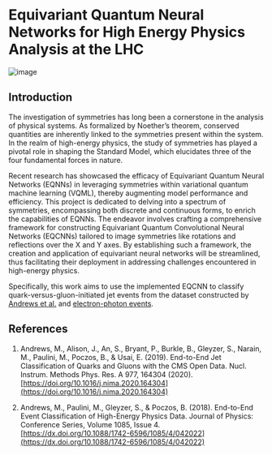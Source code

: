 # Equivariant Quantum Neural Networks for High Energy Physics Analysis at the LHC

![image](https://github.com/LazaroR-u/EQNN/assets/80428982/a2eff6a4-95a6-41a5-9322-fc419d363871)

## Introduction

The investigation of symmetries has long been a cornerstone in the analysis of physical systems. As formalized by Noether’s theorem, conserved quantities are inherently linked to the symmetries present within the system. In the realm of high-energy physics, the study of symmetries has played a pivotal role in shaping the Standard Model, which elucidates three of the four fundamental forces in nature. 

Recent research has showcased the efficacy of Equivariant Quantum Neural Networks (EQNNs) in leveraging symmetries within variational quantum machine learning (VQML), thereby augmenting model performance and efficiency. This project is dedicated to delving into a spectrum of symmetries, encompassing both discrete and continuous forms, to enrich the capabilities of EQNNs. The endeavor involves crafting a comprehensive framework for constructing Equivariant Quantum Convolutional Neural Networks (EQCNNs) tailored to image symmetries like rotations and reflections over the X and Y axes. By establishing such a framework, the creation and application of equivariant neural networks will be streamlined, thus facilitating their deployment in addressing challenges encountered in high-energy physics.

Specifically, this work aims to use the implemented EQCNN to classify quark-versus-gluon-initiated jet events from the dataset constructed by [Andrews et al.](https://www.sciencedirect.com/science/article/pii/S0168900220307002?via%3Dihub) and [electron-photon events](https://indico.cern.ch/event/567550/papers/2629451/files/7515-end-end-event_v4.pdf).

## References

1. Andrews, M., Alison, J., An, S., Bryant, P., Burkle, B., Gleyzer, S., Narain, M., Paulini, M., Poczos, B., & Usai, E. (2019). End-to-End Jet Classification of Quarks and Gluons with the CMS Open Data. Nucl. Instrum. Methods Phys. Res. A 977, 164304 (2020). [https://doi.org/10.1016/j.nima.2020.164304](https://doi.org/10.1016/j.nima.2020.164304)

2. Andrews, M., Paulini, M., Gleyzer, S., & Poczos, B. (2018). End-to-End Event Classification of High-Energy Physics Data. Journal of Physics: Conference Series, Volume 1085, Issue 4. [https://dx.doi.org/10.1088/1742-6596/1085/4/042022](https://dx.doi.org/10.1088/1742-6596/1085/4/042022)





